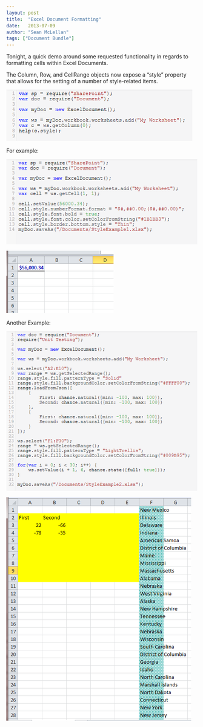 ```yaml
---
layout: post
title:  "Excel Document Formatting"
date:   2013-07-09
author: "Sean McLellan"
tags: ["Document Bundle"]
---
```


Tonight, a quick demo around some requested functionality in regards to formatting cells within Excel Documents.
 
The Column, Row, and CellRange objects now expose a “style” property that allows for the setting of a number of style-related items.

![alt text](/img/2013-07-09-excel-document-formatting-01.png "New Properties")

For example:

![alt text](/img/2013-07-09-excel-document-formatting-02.png "Number Format")

![alt text](/img/2013-07-09-excel-document-formatting-03.png "Result")

Another Example:

![alt text](/img/2013-07-09-excel-document-formatting-04.png "Style Properties")

![alt text](/img/2013-07-09-excel-document-formatting-05.png "Result")